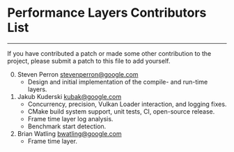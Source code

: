 # Performance Layers Contributors List
-------------------------------------------------------------------------------

If you have contributed a patch or made some other contribution to the project,
please submit a patch to this file to add yourself.

0. Steven Perron <stevenperron@google.com>
   * Design and initial implementation of the compile- and run-time layers.
0. Jakub Kuderski <kubak@google.com>
   * Concurrency, precision, Vulkan Loader interaction, and logging fixes.
   * CMake build system support, unit tests, CI, open-source release.
   * Frame time layer log analysis.
   * Benchmark start detection.
0. Brian Watling <bwatling@google.com>
   * Frame time layer.
